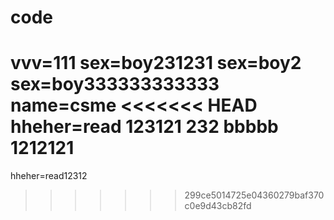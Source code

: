 # code
vvv=111
sex=boy231231
sex=boy2
sex=boy333333333333
name=csme
<<<<<<< HEAD
hheher=read
123121
232
bbbbb
1212121
=======
hheher=read12312
>>>>>>> 299ce5014725e04360279baf370c0e9d43cb82fd
